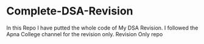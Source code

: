 # Complete-DSA-Revision
In this Repo I have putted the whole code of My DSA Revision. I followed the Apna College channel for the revision only. Revision Only repo
